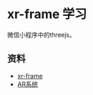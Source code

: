 # xr-frame 学习
微信小程序中的threejs。


## 资料
- [xr-frame](https://developers.weixin.qq.com/miniprogram/dev/framework/xr-frame/#%E6%96%B0%E5%BB%BA%E4%B8%80%E4%B8%AAXR%E7%BB%84%E4%BB%B6)
- [AR系统](https://developers.weixin.qq.com/miniprogram/dev/component/xr-frame/ar/)
